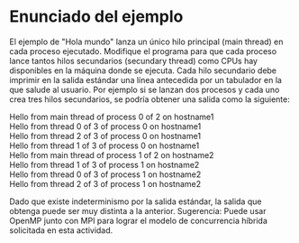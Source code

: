 # Enunciado del ejemplo

El ejemplo de "Hola mundo" lanza un único hilo principal (main thread) en cada proceso ejecutado. Modifique el programa para que cada proceso lance tantos hilos secundarios (secundary thread) como CPUs hay disponibles en la máquina donde se ejecuta. Cada hilo secundario debe imprimir en la salida estándar una línea antecedida por un tabulador en la que salude al usuario. Por ejemplo si se lanzan dos procesos y cada uno crea tres hilos secundarios, se podría obtener una salida como la siguiente: <br>

Hello from main thread of process 0 of 2 on hostname1 <br>
	Hello from thread 0 of 3 of process 0 on hostname1 <br>
	Hello from thread 2 of 3 of process 0 on hostname1 <br>
	Hello from thread 1 of 3 of process 0 on hostname1 <br>
Hello from main thread of process 1 of 2 on hostname2 <br>
	Hello from thread 1 of 3 of process 1 on hostname2 <br>
	Hello from thread 0 of 3 of process 1 on hostname2 <br>
	Hello from thread 2 of 3 of process 1 on hostname2 <br>

Dado que existe indeterminismo por la salida estándar, la salida que obtenga puede ser muy distinta a la anterior. Sugerencia: Puede usar OpenMP junto con MPI para lograr el modelo de concurrencia híbrida solicitada en esta actividad.
